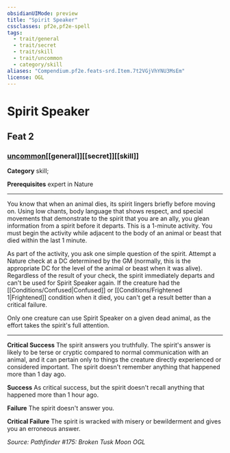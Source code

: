 ```yaml
---
obsidianUIMode: preview
title: "Spirit Speaker"
cssclasses: pf2e,pf2e-spell
tags:
  - trait/general
  - trait/secret
  - trait/skill
  - trait/uncommon
  - category/skill
aliases: "Compendium.pf2e.feats-srd.Item.7t2VGjVhYNU3MsEm"
license: OGL
---
```

# Spirit Speaker
## Feat 2
### [uncommon](uncommon "Uncommon Rarity Trait")[[general]][[secret]][[skill]]

**Category** skill; 



**Prerequisites** expert in Nature
* * *
You know that when an animal dies, its spirit lingers briefly before moving on. Using low chants, body language that shows respect, and special movements that demonstrate to the spirit that you are an ally, you glean information from a spirit before it departs. This is a 1-minute activity. You must begin the activity while adjacent to the body of an animal or beast that died within the last 1 minute.

As part of the activity, you ask one simple question of the spirit. Attempt a Nature check at a DC determined by the GM (normally, this is the appropriate DC for the level of the animal or beast when it was alive). Regardless of the result of your check, the spirit immediately departs and can't be used for Spirit Speaker again. If the creature had the [[Conditions/Confused|Confused]] or [[Conditions/Frightened 1|Frightened]] condition when it died, you can't get a result better than a critical failure.

Only one creature can use Spirit Speaker on a given dead animal, as the effort takes the spirit's full attention.

* * *

**Critical Success** The spirit answers you truthfully. The spirit's answer is likely to be terse or cryptic compared to normal communication with an animal, and it can pertain only to things the creature directly experienced or considered important. The spirit doesn't remember anything that happened more than 1 day ago.

**Success** As critical success, but the spirit doesn't recall anything that happened more than 1 hour ago.

**Failure** The spirit doesn't answer you.

**Critical Failure** The spirit is wracked with misery or bewilderment and gives you an erroneous answer.

*Source: Pathfinder #175: Broken Tusk Moon*
*OGL*